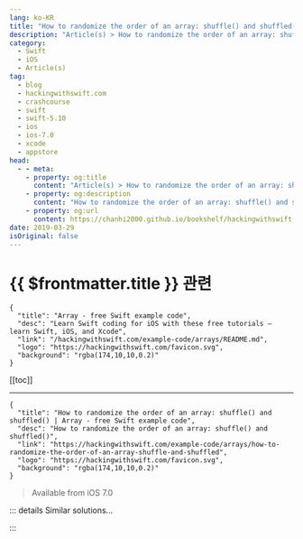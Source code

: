 ```yaml
---
lang: ko-KR
title: "How to randomize the order of an array: shuffle() and shuffled()"
description: "Article(s) > How to randomize the order of an array: shuffle() and shuffled()"
category:
  - Swift
  - iOS
  - Article(s)
tag: 
  - blog
  - hackingwithswift.com
  - crashcourse
  - swift
  - swift-5.10
  - ios
  - ios-7.0
  - xcode
  - appstore
head:
  - - meta:
    - property: og:title
      content: "Article(s) > How to randomize the order of an array: shuffle() and shuffled()"
    - property: og:description
      content: "How to randomize the order of an array: shuffle() and shuffled()"
    - property: og:url
      content: https://chanhi2000.github.io/bookshelf/hackingwithswift.com/example-code/arrays/how-to-randomize-the-order-of-an-array-shuffle-and-shuffled.html
date: 2019-03-29
isOriginal: false
---
```


# {{ $frontmatter.title }} 관련

```component VPCard
{
  "title": "Array - free Swift example code",
  "desc": "Learn Swift coding for iOS with these free tutorials – learn Swift, iOS, and Xcode",
  "link": "/hackingwithswift.com/example-code/arrays/README.md",
  "logo": "https://hackingwithswift.com/favicon.svg",
  "background": "rgba(174,10,10,0.2)"
}
```

[[toc]]

---

```component VPCard
{
  "title": "How to randomize the order of an array: shuffle() and shuffled() | Array - free Swift example code",
  "desc": "How to randomize the order of an array: shuffle() and shuffled()",
  "link": "https://hackingwithswift.com/example-code/arrays/how-to-randomize-the-order-of-an-array-shuffle-and-shuffled",
  "logo": "https://hackingwithswift.com/favicon.svg",
  "background": "rgba(174,10,10,0.2)"
}
```

> Available from iOS 7.0

<!-- TODO: 작성 -->

<!-- 
Swift has built-in methods for shuffling arrays: `shuffle()` and `shuffled()`, depending on whether you want the shuffling to happen in place or not.

For example:

```swift
var albums = ["Red", "1989", "Reputation"]

// shuffle in place
albums.shuffle()

// get a shuffled array back
let shuffled = albums.shuffled()
```

-->

::: details Similar solutions…

<!--
/example-code/arrays/how-to-shuffle-an-array-using-arc4random-uniform">How to shuffle an array using arc4random_uniform() 
/quick-start/swiftui/swiftui-tips-and-tricks">SwiftUI tips and tricks 
/quick-start/swiftui/all-swiftui-property-wrappers-explained-and-compared">All SwiftUI property wrappers explained and compared 
/example-code/uikit/how-to-create-live-playgrounds-in-xcode">How to create live playgrounds in Xcode 
/quick-start/swiftui/adding-items-to-an-order-with-environmentobject">Adding items to an order with @EnvironmentObject</a>
-->

:::

